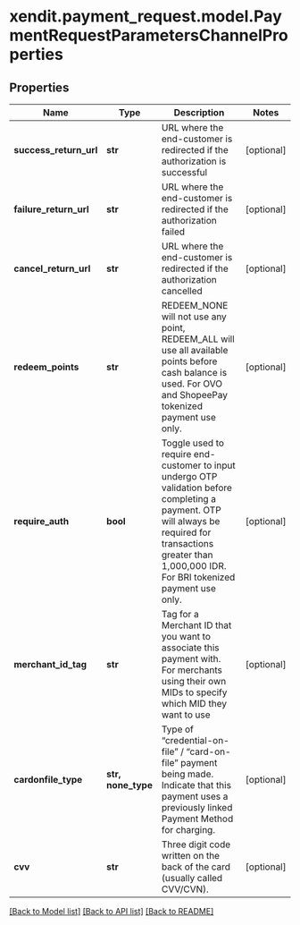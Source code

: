 # xendit.payment_request.model.PaymentRequestParametersChannelProperties


## Properties
Name | Type | Description | Notes
------------ | ------------- | ------------- | -------------
**success_return_url** | **str** | URL where the end-customer is redirected if the authorization is successful | [optional] 
**failure_return_url** | **str** | URL where the end-customer is redirected if the authorization failed | [optional] 
**cancel_return_url** | **str** | URL where the end-customer is redirected if the authorization cancelled | [optional] 
**redeem_points** | **str** | REDEEM_NONE will not use any point, REDEEM_ALL will use all available points before cash balance is used. For OVO and ShopeePay tokenized payment use only. | [optional] 
**require_auth** | **bool** | Toggle used to require end-customer to input undergo OTP validation before completing a payment. OTP will always be required for transactions greater than 1,000,000 IDR. For BRI tokenized payment use only. | [optional] 
**merchant_id_tag** | **str** | Tag for a Merchant ID that you want to associate this payment with. For merchants using their own MIDs to specify which MID they want to use  | [optional] 
**cardonfile_type** | **str, none_type** | Type of “credential-on-file” / “card-on-file” payment being made. Indicate that this payment uses a previously linked Payment Method for charging. | [optional] 
**cvv** | **str** | Three digit code written on the back of the card (usually called CVV/CVN). | [optional] 

[[Back to Model list]](../README.md#documentation-for-models) [[Back to API list]](../README.md#documentation-for-api-endpoints) [[Back to README]](../README.md)


